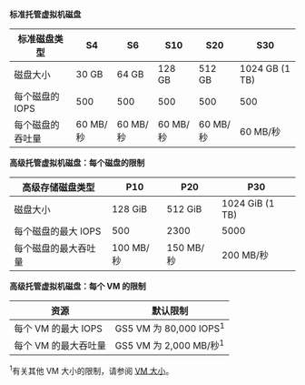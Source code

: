 **标准托管虚拟机磁盘**

| 标准磁盘类型 | S4 | S6 | S10 | S20 | S30 |
| --- | --- |--- | --- | --- | --- |
| 磁盘大小 | 30 GB | 64 GB | 128 GB | 512 GB | 1024 GB (1 TB)|
| 每个磁盘的 IOPS | 500 |500 |500 |500 |500 |
| 每个磁盘的吞吐量 | 60 MB/秒 | 60 MB/秒 | 60 MB/秒 | 60 MB/秒 | 60 MB/秒 | 

**高级托管虚拟机磁盘：每个磁盘的限制**

| 高级存储磁盘类型 | P10 | P20 | P30 |
| --- | --- | --- | --- |
| 磁盘大小 |128 GiB |512 GiB |1024 GiB (1 TB) |
| 每个磁盘的最大 IOPS |500 |2300 |5000 |
| 每个磁盘的最大吞吐量 |100 MB/秒 |150 MB/秒 |200 MB/秒 |

**高级托管虚拟机磁盘：每个 VM 的限制**

| 资源 | 默认限制 |
| --- | --- |
| 每个 VM 的最大 IOPS |GS5 VM 为 80,000 IOPS<sup>1</sup> |
| 每个 VM 的最大吞吐量 |GS5 VM 为 2,000 MB/秒<sup>1</sup> |

<sup>1</sup>有关其他 VM 大小的限制，请参阅 [VM 大小](/documentation/articles/virtual-machines-linux-sizes/)。

<!---HONumber=Mooncake_0320_2017-->
<!-- Update_Description: wording update -->